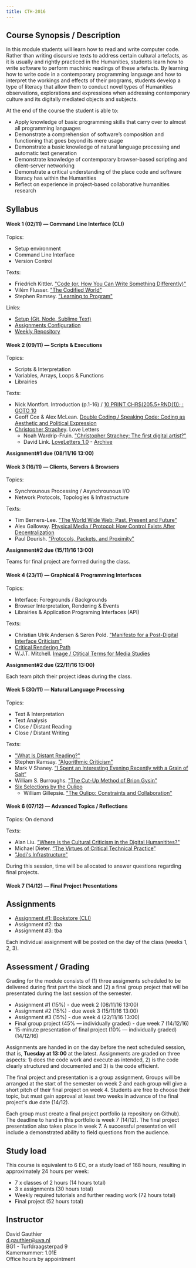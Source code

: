 ```yaml
---
title: CTH-2016
---
```


## Course Synopsis / Description

In this module students will learn how to read and write computer code. Rather than writing discursive texts to address certain cultural artefacts, as it is usually and rightly practiced in the Humanities, students learn how to write software to perform machinic readings of these artefacts. By learning how to write code in a contemporary programming language and how to interpret the workings and effects of their programs, students develop a type of literacy that allow them to conduct novel types of Humanities observations, explorations and expressions when addressing contemporary culture and its digitally mediated objects and subjects. 

At the end of the course the student is able to:

* Apply knowledge of basic programming skills that carry over to almost all programming languages
* Demonstrate a comprehension of software’s composition and functioning that goes beyond its mere usage
* Demonstrate a basic knowledge of natural language processing and automatic text generation
* Demonstrate knowledge of contemporary browser-based scripting and client-server networking
* Demonstrate a critical understanding of the place code and software literacy has within the Humanities
* Reflect on experience in project-based collaborative humanities research

## Syllabus

#### Week 1 (02/11) — Command Line Interface (CLI)

Topics: 

* Setup environment
* Command Line Interface
* Version Control

Texts:

* Friedrich Kittler. ["Code (or, How You Can Write Something Differently)"](./texts/kittler-code.pdf)
* Vilém Flusser. ["The Codified World"](./texts/Flusser-The_Codified_World.pdf)
* Stephen Ramsey. ["Learning to Program"](http://stephenramsay.us/2012/06/10/learning-to-program/)

Links:

* [Setup (Git, Node, Sublime Text)](./setup.html)
* [Assignments Configuration](./assignments-conf.html)
* [Weekly Repository](https://github.com/gauthiier/cth2016)

#### Week 2 (09/11) — Scripts & Executions

Topics:

* Scripts & Interpretation
* Variables, Arrays, Loops & Functions
* Librairies

Texts:

* Nick Montfort. Introduction (p.1-16) / [10 PRINT CHR$(205.5+RND(1)); : GOTO 10](./texts/10_PRINT_121114.pdf)
* Geoff Cox & Alex McLean. [Double Coding / Speaking Code: Coding as Aesthetic and Political Expression](./texts/CoxMcLean-Double_Coding.pdf)
* [Christopher Strachey](http://rhizome.org/editorial/2013/apr/9/queer-history-computing-part-three/#_edn4). Love Letters
	* Noah Wardrip-Fruin. ["Christopher Strachey: The first digital artist?"](https://grandtextauto.soe.ucsc.edu/2005/08/01/christopher-strachey-first-digital-artist/)
	* David Link. [LoveLetters_1.0](http://www.alpha60.de/art/love_letters/) - [Archive](http://www.alpha60.de/art/love_letters/archive/muc/)	

__Assignment#1 due (08/11/16 13:00)__

#### Week 3 (16/11) — Clients, Servers & Browsers

Topics:

* Synchrounous Processing / Asynchrounous I/O
* Network Protocols, Topologies & Infrastructure

Texts:

* Tim Berners-Lee. ["The World Wide Web: Past, Present and Future"](https://www.w3.org/People/Berners-Lee/1996/ppf.html)
* Alex Galloway. [Physical Media / Protocol: How Control Exists After Decentralization](./texts/Galloway-Phy.pdf)
* Paul Dourish. ["Protocols, Packets, and Proximity"](./texts/Dourish-PPP.pdf)

__Assignment#2 due (15/11/16 13:00)__

Teams for final project are formed during the class.

#### Week 4 (23/11) — Graphical & Programming Interfaces

Topics:

* Interface: Foregrounds / Backgrounds
* Browser Interpretation, Rendering & Events
* Librairies & Application Programing Interfaces (API)

Texts:

*  Christian Ulrik Andersen & Søren Pold. ["Manifesto for a Post-Digital Interface Criticism"](http://mediacommons.futureofthebook.org/tne/pieces/manifesto-post-digital-interface-criticism)
* [Critical Rendering Path](https://developers.google.com/web/fundamentals/performance/critical-rendering-path/)
* W.J.T. Mitchell. [Image / Ctitical Terms for Media Studies](./texts/Mitchell-Image.pdf)

__Assignment#2 due (22/11/16 13:00)__

Each team pitch their project ideas during the class.

#### Week 5 (30/11) — Natural Language Processing

Topics:

* Text & Interpretation
* Text Analysis
* Close / Distant Reading
* Close / Distant Writing

Texts:

* ["What Is Distant Reading?"](http://www.nytimes.com/2011/06/26/books/review/the-mechanic-muse-what-is-distant-reading.html)
* Stephen Ramsay. ["Algorithmic Criticism"](http://www.digitalhumanities.org/companion/view?docId=blackwell/9781405148641/9781405148641.xml&chunk.id=ss1-6-7)
* Mark V Shaney. [“I Spent an Interesting Evening Recently with a Grain of Salt”](http://glenda.cat-v.org/friends/mark-v-shaney/grain-of-salt)
* William S. Burroughs. ["The Cut-Up Method of Brion Gysin"](http://www.ubu.com/papers/burroughs_gysin.html)
	<!-- Script/Program: [cutup.py](https://github.com/rossgoodwin/cutup) -->
* [Six Selections by the Oulipo](./texts/six-oulipo.pdf)
	* William Gillepsie. ["The Oulipo: Constraints and Collaboration"](http://archive.is/E5wXK#selection-219.0-219.41) 

#### Week 6 (07/12) — Advanced Topics / Reflections

Topics: On demand

Texts:

* Alan Liu. ["Where is the Cultural Criticism in the Digital Humanitites?"](http://dhdebates.gc.cuny.edu/debates/text/20)
* Michael Dieter. [“The Virtues of Critical Technical Practice”](./texts/Dieter-CTP.pdf)
* ["Jodi's Infrastructure"](http://www.e-flux.com/journal/74/59810/jodi-s-infrastructure/)

During this session, time will be allocated to answer questions regarding final projects.

#### Week 7 (14/12) — Final Project Presentations


## Assignments

* [Assignment #1: Bookstore (CLI)](./assignments.html)
* Assignment #2: tba
* Assignment #3: tba

Each individual assignment will be posted on the day of the class (weeks 1, 2, 3).

## Assessment / Grading

Grading for the module consists of (1) three assigments scheduled to be delivered during first part the block and (2) a final group project that will be presentated during the last session of the semester. 

* Assignment #1 (15%) - due week 2 (08/11/16 13:00)
* Assignment #2 (15%) - due week 3 (15/11/16 13:00)
* Assignment #3 (15%) - due week 4 (22/11/16 13:00)
* Final group project (45% — individually graded) - due week 7 (14/12/16)
* 15-minute presentation of final project (10% — individually graded) (14/12/16)

Assignments are handed in on the day before the next scheduled session, that is, __Tuesday at 13:00__ at the latest. Assignments are graded on three aspects: 1) does the code work and execute as intended, 2) is the code clearly structured and documented and 3) is the code efficient.

The final project and presentation is a group assignment. Groups will be arranged at the start of the semester on week 2 and each group will give a short pitch of their final project on week 4. Students are free to choose their topic, but must gain approval at least two weeks in advance of the final project's due date (14/12).

Each group must create a final project portfolio (a repository on Github). The deadline to hand in this portfolio is week 7 (14/12). The final project presentation also takes place in week 7. A successful presentation will include a demonstrated ability to field questions from the audience.

## Study load

This course is equivalent to 6 EC, or a study load of 168 hours, resulting in approximately 24 hours per week:

* 7 x classes of 2 hours (14 hours total)
* 3 x assignments (30 hours total)
* Weekly required tutorials and further reading work (72 hours total)
* Final project (52 hours total)

## Instructor

David Gauthier  
d.gauthier@uva.nl  
BG1 - Turfdraagsterpad 9  
Kamernummer: 1.01E  
Office hours by appointment  



